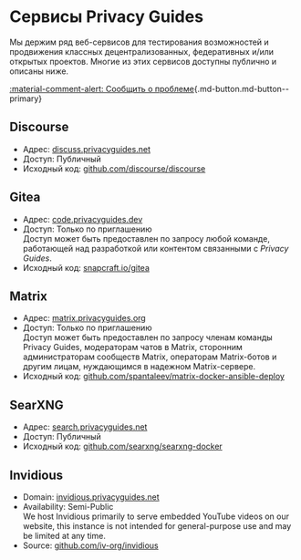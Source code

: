 # Сервисы Privacy Guides

Мы держим ряд веб-сервисов для тестирования возможностей и продвижения классных децентрализованных, федеративных и/или открытых проектов. Многие из этих сервисов доступны публично и описаны ниже.

[:material-comment-alert: Сообщить о проблеме](https://discuss.privacyguides.net/c/services/2 ""){.md-button.md-button--primary}

## Discourse

- Адрес: [discuss.privacyguides.net](https://discuss.privacyguides.net)
- Доступ: Публичный
- Исходный код: [github.com/discourse/discourse](https://github.com/discourse/discourse)

## Gitea

- Адрес: [code.privacyguides.dev](https://code.privacyguides.dev)
- Доступ: Только по приглашению  
  Доступ может быть предоставлен по запросу любой команде, работающей над разработкой или контентом связанными с *Privacy Guides*.
- Исходный код: [snapcraft.io/gitea](https://snapcraft.io/gitea)

## Matrix

- Адрес: [matrix.privacyguides.org](https://matrix.privacyguides.org)
- Доступ: Только по приглашению  
  Доступ может быть предоставлен по запросу членам команды Privacy Guides, модераторам чатов в Matrix, сторонним администраторам сообществ Matrix, операторам Matrix-ботов и другим лицам, нуждающимся в надежном Matrix-сервере.
- Исходный код: [github.com/spantaleev/matrix-docker-ansible-deploy](https://github.com/spantaleev/matrix-docker-ansible-deploy)

## SearXNG

- Адрес: [search.privacyguides.net](https://search.privacyguides.net)
- Доступ: Публичный
- Исходный код: [github.com/searxng/searxng-docker](https://github.com/searxng/searxng-docker)

## Invidious

- Domain: [invidious.privacyguides.net](https://invidious.privacyguides.net)
- Availability: Semi-Public  
  We host Invidious primarily to serve embedded YouTube videos on our website, this instance is not intended for general-purpose use and may be limited at any time.
- Source: [github.com/iv-org/invidious](https://github.com/iv-org/invidious)
